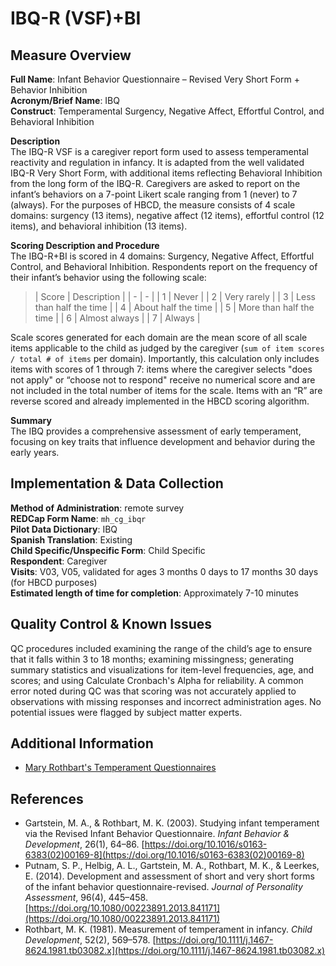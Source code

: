 # IBQ-R (VSF)+BI
## Measure Overview
**Full Name**: Infant Behavior Questionnaire – Revised Very Short Form + Behavior Inhibition  
**Acronym/Brief Name**: IBQ  
**Construct**: Temperamental Surgency, Negative Affect, Effortful Control, and Behavioral Inhibition  

**Description**   
The IBQ-R VSF is a caregiver report form used to assess temperamental reactivity and regulation in infancy. It is adapted from the well validated IBQ-R Very Short Form, with additional items reflecting Behavioral Inhibition from the long form of the IBQ-R. Caregivers are asked to report on the infant’s behaviors on a 7-point Likert scale ranging from 1 (never) to 7 (always). For the purposes of HBCD, the measure consists of 4 scale domains: surgency (13 items), negative affect (12 items), effortful control (12 items), and behavioral inhibition (13 items).  

**Scoring Description and Procedure**     
The IBQ-R+BI is scored in 4 domains: Surgency, Negative Affect, Effortful Control, and Behavioral Inhibition. Respondents report on the frequency of their infant’s behavior using the following scale: 

>| Score | Description |
| - | - |
| 1 | Never |
| 2 | Very rarely |
| 3 | Less than half the time |
| 4 | About half the time | 
| 5 | More than half the time |
| 6 | Almost always |
| 7 | Always |

Scale scores generated for each domain are the mean score of all scale items applicable to the child as judged by the caregiver (`sum of item scores / total # of items` per domain). Importantly, this calculation only includes items with scores of 1 through 7: items where the caregiver selects "does not apply" or “choose not to respond" receive no numerical score and are not included in the total number of items for the scale. Items with an “R” are reverse scored and already implemented in the HBCD scoring algorithm.

**Summary**   
The IBQ provides a comprehensive assessment of early temperament, focusing on key traits that influence development and behavior during the early years.

## Implementation & Data Collection
**Method of Administration**: remote survey  
**REDCap Form Name**: `mh_cg_ibqr`    
**Pilot Data Dictionary**: IBQ  
**Spanish Translation**: Existing  
**Child Specific/Unspecific Form**: Child Specific  
**Respondent**: Caregiver   
**Visits**: V03, V05, validated for ages 3 months 0 days to 17 months 30 days (for HBCD purposes)  
**Estimated length of time for completion**: Approximately 7-10 minutes     

## Quality Control & Known Issues    
QC procedures included examining the range of the child’s age to ensure that it falls within 3 to 18 months; examining missingness; generating summary statistics and visualizations for item-level frequencies, age, and scores; and using Calculate Cronbach's Alpha for reliability. A common error noted during QC was that scoring was not accurately applied to observations with missing responses and incorrect administration ages. No potential issues were flagged by subject matter experts.

## Additional Information
 * [Mary Rothbart's Temperament Questionnaires](https://research.bowdoin.edu/rothbart-temperament-questionnaires)

## References 
- Gartstein, M. A., & Rothbart, M. K. (2003). Studying infant temperament via the Revised Infant Behavior Questionnaire. *Infant Behavior & Development*, 26(1), 64–86. [https://doi.org/10.1016/s0163-6383(02)00169-8](https://doi.org/10.1016/s0163-6383(02)00169-8)
- Putnam, S. P., Helbig, A. L., Gartstein, M. A., Rothbart, M. K., & Leerkes, E. (2014). Development and assessment of short and very short forms of the infant behavior questionnaire-revised. *Journal of Personality Assessment*, 96(4), 445–458. [https://doi.org/10.1080/00223891.2013.841171](https://doi.org/10.1080/00223891.2013.841171)
- Rothbart, M. K. (1981). Measurement of temperament in infancy. *Child Development*, 52(2), 569–578. [https://doi.org/10.1111/j.1467-8624.1981.tb03082.x](https://doi.org/10.1111/j.1467-8624.1981.tb03082.x)